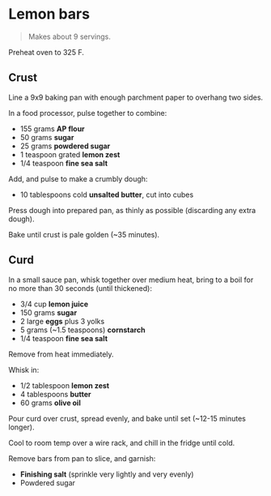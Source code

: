 Lemon bars
==========

> Makes about 9 servings.

Preheat oven to 325 F.

Crust
-----

Line a 9x9 baking pan with enough parchment paper to overhang two sides.

In a food processor, pulse together to combine:

- 155 grams **AP flour**
- 50 grams **sugar**
- 25 grams **powdered sugar**
- 1 teaspoon grated **lemon zest**
- 1/4 teaspoon **fine sea salt**

Add, and pulse to make a crumbly dough:

- 10 tablespoons cold **unsalted butter**, cut into cubes

Press dough into prepared pan, as thinly as possible (discarding any extra dough).

Bake until crust is pale golden (~35 minutes).

Curd
----

In a small sauce pan, whisk together over medium heat, bring to a boil for no more than 30 seconds (until thickened):

- 3/4 cup **lemon juice**
- 150 grams **sugar**
- 2 large **eggs** plus 3 yolks
- 5 grams (~1.5 teaspoons) **cornstarch**
- 1/4 teaspoon **fine sea salt**

Remove from heat immediately.

Whisk in:

- 1/2 tablespoon **lemon zest**
- 4 tablespoons **butter**
- 60 grams **olive oil**

Pour curd over crust, spread evenly, and bake until set (~12-15 minutes longer).

Cool to room temp over a wire rack, and chill in the fridge until cold.

Remove bars from pan to slice, and garnish:

- **Finishing salt** (sprinkle very lightly and very evenly)
- Powdered sugar
